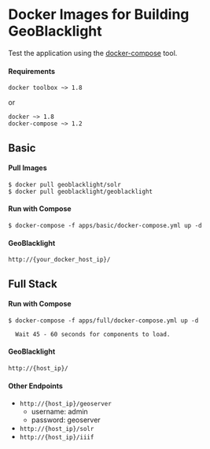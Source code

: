 

# Docker Images for Building GeoBlacklight

Test the application using the [docker-compose](https://docs.docker.com/compose/#compose-documentation) tool.

#### Requirements

```
docker toolbox ~> 1.8
```

or

```
docker ~> 1.8
docker-compose ~> 1.2
```

## Basic

#### Pull Images

	$ docker pull geoblacklight/solr
	$ docker pull geoblacklight/geoblacklight

#### Run with Compose

	$ docker-compose -f apps/basic/docker-compose.yml up -d

####  GeoBlacklight
```
http://{your_docker_host_ip}/
```

## Full Stack

#### Run with Compose

	$ docker-compose -f apps/full/docker-compose.yml up -d
	
	  Wait 45 - 60 seconds for components to load. 
	
####  GeoBlacklight
```
http://{host_ip}/
```

#### Other Endpoints

- ```http://{host_ip}/geoserver```
 	- username: admin
    - password: geoserver
- ```http://{host_ip}/solr```
- ```http://{host_ip}/iiif```	